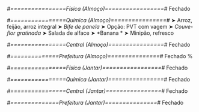
*#================Física (Almoço)=================#*
Fechado

*#================Química (Almoço)================#*
➤ Arroz, feijão, arroz integral
➤ *Bife de panela*
➤ Opção: PVT com vagem 
➤ *Couve-flor gratinada*
➤ Salada de alface 
➤ *Banana *
➤ Minipão, refresco

*#================Central (Almoço)================#*
Fechado

*#==============Prefeitura (Almoço)===============#*
Fechado
%

*#================Física (Jantar)=================#*
Fechado

*#================Química (Jantar)================#*
Fechado

*#================Central (Jantar)================#*
Fechado

*#==============Prefeitura (Jantar)===============#*
Fechado
